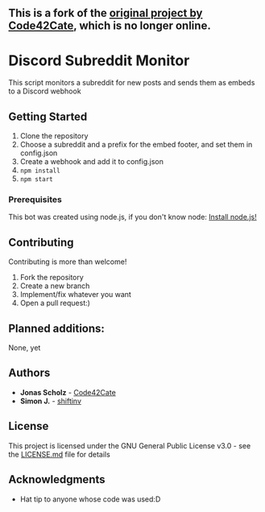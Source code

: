 ## This is a fork of the [original project by Code42Cate](https://github.com/Code42Cate/discord-subreddit-monitor/), which is no longer online.

# Discord Subreddit Monitor
This script monitors a subreddit for new posts and sends them as embeds to a Discord webhook
## Getting Started

1. Clone the repository
2. Choose a subreddit and a prefix for the embed footer, and set them in config.json
3. Create a webhook and add it to config.json
4. ```npm install```
5. ```npm start```

### Prerequisites

This bot was created using node.js, if you don't know node: [Install node.js!](https://nodejs.org/en/, "Install Node.js")

## Contributing

Contributing is more than welcome! 
1. Fork the repository
2. Create a new branch 
3. Implement/fix whatever you want
4. Open a pull request:)

## Planned additions:
None, yet
## Authors

* **Jonas Scholz** - [Code42Cate](https://github.com/Code42Cate)
* **Simon J.** - [shiftinv](https://github.com/shiftinv)

## License

This project is licensed under the GNU General Public License v3.0 - see the [LICENSE.md](LICENSE.md) file for details

## Acknowledgments

* Hat tip to anyone whose code was used:D
